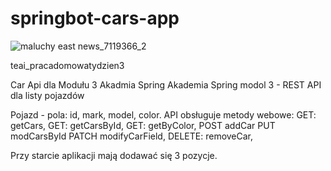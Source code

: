 # springbot-cars-app

![maluchy east news_7119366_2](https://user-images.githubusercontent.com/98256146/159142578-560da333-932c-4b67-a1bb-e0aeef98c46e.jpg)

teai_pracadomowatydzien3

Car Api dla Modułu 3 Akadmia Spring
Akademia Spring modol 3 - REST API dla listy pojazdów

Pojazd - pola: id, mark, model, color. API obsługuje metody webowe: 
GET: getCars, 
GET: getCarsById, 
GET: getByColor, 
POST addCar 
PUT modCarsById
PATCH modifyCarField, 
DELETE: removeCar,

Przy starcie aplikacji mają dodawać się 3 pozycje.
